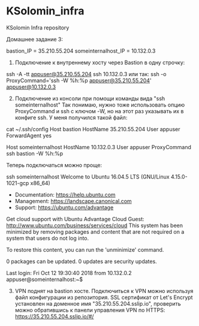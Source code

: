 # KSolomin_infra
KSolomin Infra repository

Домашнее задание 3:

bastion_IP = 35.210.55.204
someinternalhost_IP = 10.132.0.3

1. Подключение к внутреннему хосту через Bastion в одну строчку:

ssh -A -tt appuser@35.210.55.204 ssh 10.132.0.3
или так:
ssh -o ProxyCommand='ssh -W %h:%p appuser@35.210.55.204' appuser@10.132.0.3

2. Подключение из консоли при помощи команды вида "ssh someinternalhost"
Так понимаю, нужно тоже использовать опцию ProxyCommand и ssh с ключом -W, но на этот раз указывать их в конфиге ssh. У меня получился такой файл:

cat ~/.ssh/config 
Host bastion
  HostName 35.210.55.204 
  User appuser
  ForwardAgent yes

Host someinternalhost
  HostName 10.132.0.3
  User appuser
  ProxyCommand ssh bastion -W %h:%p

Теперь подключаться можно проще:

ssh someinternalhost
Welcome to Ubuntu 16.04.5 LTS (GNU/Linux 4.15.0-1021-gcp x86_64)

 * Documentation:  https://help.ubuntu.com
 * Management:     https://landscape.canonical.com
 * Support:        https://ubuntu.com/advantage

Get cloud support with Ubuntu Advantage Cloud Guest:
http://www.ubuntu.com/business/services/cloud
This system has been minimized by removing packages and content that are
not required on a system that users do not log into.

To restore this content, you can run the 'unminimize' command.

0 packages can be updated.
0 updates are security updates.

Last login: Fri Oct 12 19:30:40 2018 from 10.132.0.2
appuser@someinternalhost:~$

3. VPN поднят на bastion хосте. Подключиться к VPN можно используя файл конфигурации из репозитория. SSL сертификат от Let's Encrypt установлен на доменное имя "35.210.55.204.sslip.io", проверить можно обратившись к панели управления VPN по HTTPS:
https://35.210.55.204.sslip.io/#/